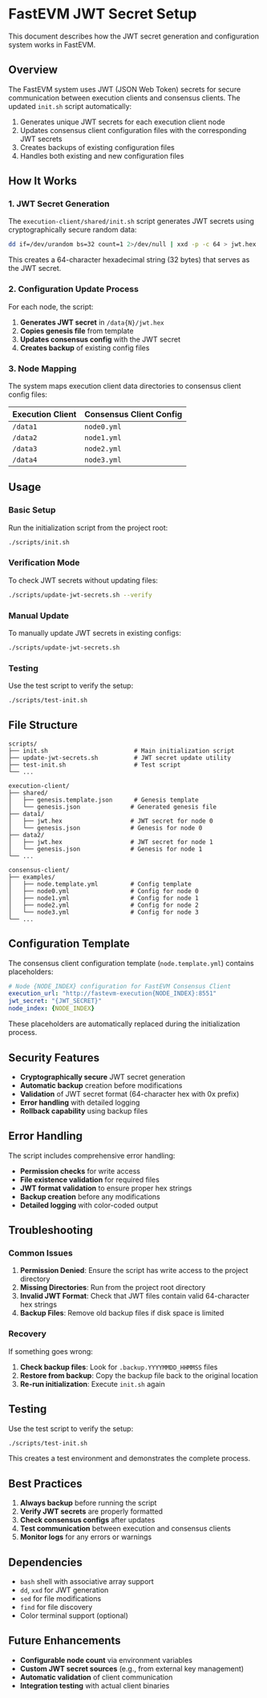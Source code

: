 # FastEVM JWT Secret Setup

This document describes how the JWT secret generation and configuration system works in FastEVM.

## Overview

The FastEVM system uses JWT (JSON Web Token) secrets for secure communication between execution clients and consensus clients. The updated `init.sh` script automatically:

1. Generates unique JWT secrets for each execution client node
2. Updates consensus client configuration files with the corresponding JWT secrets
3. Creates backups of existing configuration files
4. Handles both existing and new configuration files

## How It Works

### 1. JWT Secret Generation

The `execution-client/shared/init.sh` script generates JWT secrets using cryptographically secure random data:

```bash
dd if=/dev/urandom bs=32 count=1 2>/dev/null | xxd -p -c 64 > jwt.hex
```

This creates a 64-character hexadecimal string (32 bytes) that serves as the JWT secret.

### 2. Configuration Update Process

For each node, the script:

1. **Generates JWT secret** in `/data{N}/jwt.hex`
2. **Copies genesis file** from template
3. **Updates consensus config** with the JWT secret
4. **Creates backup** of existing config files

### 3. Node Mapping

The system maps execution client data directories to consensus client config files:

| Execution Client | Consensus Client Config |
|------------------|-------------------------|
| `/data1`         | `node0.yml`            |
| `/data2`         | `node1.yml`            |
| `/data3`         | `node2.yml`            |
| `/data4`         | `node3.yml`            |

## Usage

### Basic Setup

Run the initialization script from the project root:

```bash
./scripts/init.sh
```

### Verification Mode

To check JWT secrets without updating files:

```bash
./scripts/update-jwt-secrets.sh --verify
```

### Manual Update

To manually update JWT secrets in existing configs:

```bash
./scripts/update-jwt-secrets.sh
```

### Testing

Use the test script to verify the setup:

```bash
./scripts/test-init.sh
```

## File Structure

```
scripts/
├── init.sh                        # Main initialization script
├── update-jwt-secrets.sh          # JWT secret update utility
├── test-init.sh                   # Test script
└── ...

execution-client/
├── shared/
│   ├── genesis.template.json      # Genesis template
│   └── genesis.json              # Generated genesis file
├── data1/
│   ├── jwt.hex                   # JWT secret for node 0
│   └── genesis.json              # Genesis for node 0
├── data2/
│   ├── jwt.hex                   # JWT secret for node 1
│   └── genesis.json              # Genesis for node 1
└── ...

consensus-client/
├── examples/
│   ├── node.template.yml         # Config template
│   ├── node0.yml                 # Config for node 0
│   ├── node1.yml                 # Config for node 1
│   ├── node2.yml                 # Config for node 2
│   └── node3.yml                 # Config for node 3
└── ...
```

## Configuration Template

The consensus client configuration template (`node.template.yml`) contains placeholders:

```yaml
# Node {NODE_INDEX} configuration for FastEVM Consensus Client
execution_url: "http://fastevm-execution{NODE_INDEX}:8551"
jwt_secret: "{JWT_SECRET}"
node_index: {NODE_INDEX}
```

These placeholders are automatically replaced during the initialization process.

## Security Features

- **Cryptographically secure** JWT secret generation
- **Automatic backup** creation before modifications
- **Validation** of JWT secret format (64-character hex with 0x prefix)
- **Error handling** with detailed logging
- **Rollback capability** using backup files

## Error Handling

The script includes comprehensive error handling:

- **Permission checks** for write access
- **File existence validation** for required files
- **JWT format validation** to ensure proper hex strings
- **Backup creation** before any modifications
- **Detailed logging** with color-coded output

## Troubleshooting

### Common Issues

1. **Permission Denied**: Ensure the script has write access to the project directory
2. **Missing Directories**: Run from the project root directory
3. **Invalid JWT Format**: Check that JWT files contain valid 64-character hex strings
4. **Backup Files**: Remove old backup files if disk space is limited

### Recovery

If something goes wrong:

1. **Check backup files**: Look for `.backup.YYYYMMDD_HHMMSS` files
2. **Restore from backup**: Copy the backup file back to the original location
3. **Re-run initialization**: Execute `init.sh` again

## Testing

Use the test script to verify the setup:

```bash
./scripts/test-init.sh
```

This creates a test environment and demonstrates the complete process.

## Best Practices

1. **Always backup** before running the script
2. **Verify JWT secrets** are properly formatted
3. **Check consensus configs** after updates
4. **Test communication** between execution and consensus clients
5. **Monitor logs** for any errors or warnings

## Dependencies

- `bash` shell with associative array support
- `dd`, `xxd` for JWT generation
- `sed` for file modifications
- `find` for file discovery
- Color terminal support (optional)

## Future Enhancements

- **Configurable node count** via environment variables
- **Custom JWT secret sources** (e.g., from external key management)
- **Automatic validation** of client communication
- **Integration testing** with actual client binaries
